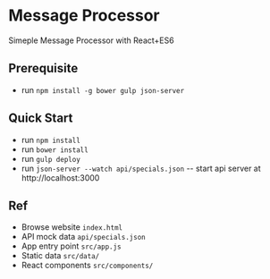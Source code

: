 # Message Processor

Simeple Message Processor with React+ES6

## Prerequisite
- run `npm install -g bower gulp json-server`

## Quick Start
- run `npm install`
- run `bower install`
- run `gulp deploy`
- run `json-server --watch api/specials.json`
-- start api server at http://localhost:3000

## Ref
- Browse website `index.html`
- API mock data `api/specials.json`
- App entry point `src/app.js`
- Static data `src/data/`
- React components `src/components/`